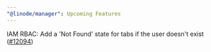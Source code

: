 ```yaml
---
"@linode/manager": Upcoming Features
---
```


IAM RBAC: Add a 'Not Found' state for tabs if the user doesn't exist ([#12094](https://github.com/linode/manager/pull/12094))
